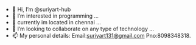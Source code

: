 - 👋 Hi, I’m @suriyart-hub
- 👀 I’m interested in programming ...
- 🌱 currently im located in chennai ...
- 💞️ I’m looking to collaborate on any type of technology ...
- 📫 My personal details:
   Email:suriyart131@gmail.com
   Pno:8098348318.

<!---
suriyart-hub/suriyart-hub is a ✨ special ✨ repository because its `README.md` (this file) appears on your GitHub profile.
You can click the Preview link to take a look at your changes.
--->
